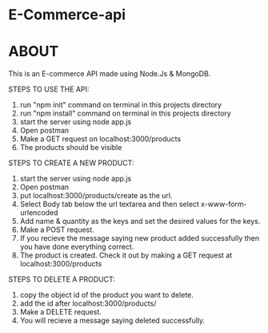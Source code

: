 # E-Commerce-api

# ABOUT
This is an E-commerce API made using Node.Js & MongoDB. 

STEPS TO USE THE API:
1) run "npm init" command on terminal in this projects directory
2) run "npm install" command on terminal in this projects directory
3) start the server using node app.js
4) Open postman
5) Make a GET request on localhost:3000/products
6) The products should be visible

STEPS TO CREATE A NEW PRODUCT: 
1) start the server using node app.js
2) Open postman
3) put localhost:3000/products/create as the url. 
4) Select Body tab below the url textarea and then select x-www-form-urlencoded
5) Add name & quantity as the keys and set the desired values for the keys.
6) Make a POST request.
7) If you recieve the message saying new product added successfully then you have done everything correct.
8) The product is created. Check it out by making a GET request at localhost:3000/products

STEPS TO DELETE A PRODUCT:
1) copy the object id of the product you want to delete.
2) add the id after localhost:3000/products/
3) Make a DELETE request.
4) You will recieve a message saying deleted successfully.
